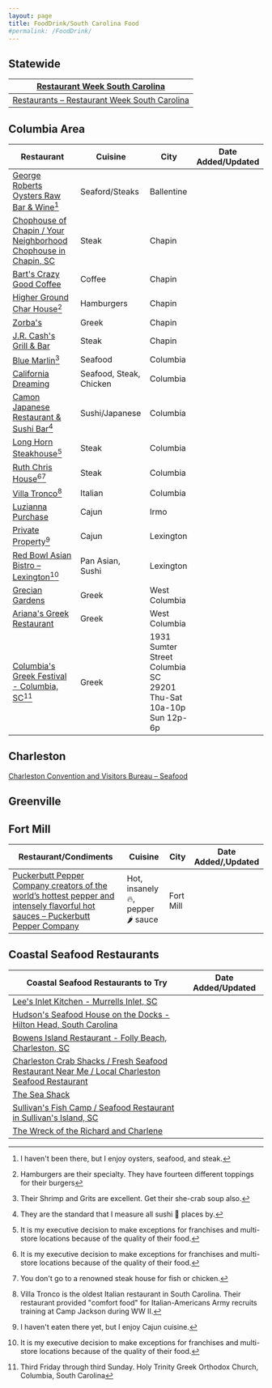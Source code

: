 ```yaml
---
layout: page
title: FoodDrink/South Carolina Food 
#permalink: /FoodDrink/
---
```


## Statewide 

| [Restaurant Week South Carolina](https://restaurantweeksouthcarolina.com/restaurants/) |
|----|
| [Restaurants – Restaurant Week South Carolina](https://restaurantweeksouthcarolina.com/restaurants/ ) |

## Columbia Area

| Restaurant | Cuisine | City | Date Added/Updated |
|----|----|-----|---|
| [George Roberts Oysters Raw Bar & Wine](https://www.georgerobertsrawbarsc.com/ )[^11] | Seaford/Steaks | Ballentine |
| [Chophouse of Chapin / Your Neighborhood Chophouse in Chapin, SC](https://www.chophouseofchapin.com/ ) | Steak | Chapin |
| [Bart's Crazy Good Coffee](https://bartscoffee.com/ ) | Coffee | Chapin |
| [Higher Ground Char House](https://highergroundcharhouse.com/)[^12] | Hamburgers | Chapin |
| [Zorba's](https://zorbaschapin.com) | Greek | Chapin |
| [J.R. Cash's Grill & Bar](https://www.jrcashs.com/food ) | Steak | Chapin |
| [Blue Marlin](http://www.bluemarlincolumbia.com/)[^13] | Seafood | Columbia |
| [California Dreaming](https://californiadreaming.rest/location/Columbia-SC/) | Seafood, Steak, Chicken | Columbia |
| [Camon Japanese Restaurant & Sushi Bar](https://camonsushi.wordpress.com/)[^14] | Sushi/Japanese | Columbia |
| [Long Horn Steakhouse](https://www.longhornsteakhouse.com/locations/sc/columbia/columbia-harbison-road/5094)[^15] | Steak | Columbia |
| [Ruth Chris House](https://www.ruthschris.com/restaurant-locations/columbia/)[^15][^16] | Steak  | Columbia |
| [Villa Tronco](https://www.villatronco.com/)[^17] |Italian | Columbia |
| [Luzianna Purchase](https://luziannapurchase.com/ ) | Cajun | Irmo |
| [Private Property](https://www.privatepropertysc.com/ )[^18] | Cajun | Lexington |
| [Red Bowl Asian Bistro – Lexington](https://www.redbowllexington.com/)[^15] | Pan Asian,  Sushi | Lexington |
| [Grecian Gardens](http://www.greciangardenssc.com/) | Greek | West Columbia |
| [Ariana's Greek Restaurant](https://www.arianasgreekrestaurant.com/ ) | Greek | West Columbia |
| [Columbia's Greek Festival - Columbia, SC](https://columbiasgreekfestival.com/ )[^19] | Greek | 1931 Sumter Street<br />Columbia SC 29201<br>Thu-Sat 10a-10p<br />Sun 12p-6p|

[^11]: I haven't been there, but I enjoy oysters, seafood, and steak.
[^12]: Hamburgers are their specialty. They have fourteen different toppings for their burgers 
[^13]: Their Shrimp and Grits are excellent. Get their she-crab soup also.
[^14]: They are the standard that I measure all sushi 🍣  places by.
[^15]: It is my executive decision to make exceptions for franchises and multi-store locations because of the quality of their food.
[^16]: You don't go to a renowned steak house for fish or chicken.
[^17]: Villa Tronco is the oldest Italian restaurant in South Carolina. Their restaurant provided "comfort food" for Italian-Americans Army recruits training at Camp Jackson during WW II.
[^18]: I haven't eaten there yet, but I enjoy Cajun cuisine. 
[^19]: Third Friday through third Sunday. Holy Trinity Greek Orthodox Church, Columbia, South Carolina 

## Charleston

[Charleston Convention and Visitors Bureau – Seafood](https://www.charlestoncvb.com/plan-your-trip/dining-nightlife~124/seafood~1100/) 

## Greenville 

## Fort Mill

| Restaurant/Condiments | Cuisine | City | Date Added/,Updated |
|----|---|---|---|
| [Puckerbutt Pepper Company creators of the world’s hottest pepper and intensely flavorful hot sauces – Puckerbutt Pepper Company](https://puckerbuttpeppercompany.com/) | Hot, insanely 🔥, pepper 🌶 sauce | Fort Mill |

## Coastal Seafood Restaurants

| Coastal Seafood Restaurants to Try | Date Added/Updated |
|---|---|
| [Lee's Inlet Kitchen - Murrells Inlet, SC](https://leesinletkitchen.com/# ) |
| [Hudson's Seafood House on the Docks - Hilton Head, South Carolina](https://www.hudsonsonthedocks.com/ ) |
| [Bowens Island Restaurant - Folly Beach, Charleston, SC](https://bowensisland.com/ ) |
| [Charleston Crab Shacks / Fresh Seafood Restaurant Near Me / Local Charleston Seafood Restaurant](https://crabshacks.com/ ) |
| [The Sea Shack](https://sites.google.com/view/theseashack/home ) |
| [Sullivan's Fish Camp / Seafood Restaurant in Sullivan's Island, SC](https://www.sullivansfishcamp.com/ ) |
| [The Wreck of the Richard and Charlene](https://wreckrc.com/ ) |

